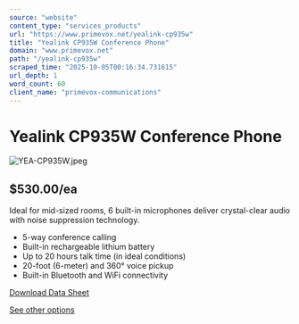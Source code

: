 ```yaml
---
source: "website"
content_type: "services_products"
url: "https://www.primevox.net/yealink-cp935w"
title: "Yealink CP935W Conference Phone"
domain: "www.primevox.net"
path: "/yealink-cp935w"
scraped_time: "2025-10-05T00:16:34.731615"
url_depth: 1
word_count: 60
client_name: "primevox-communications"
---
```


# Yealink CP935W Conference Phone

![YEA-CP935W.jpeg](https://static.wixstatic.com/media/d382db_3dfd4a41ce7a4b10ae9587e617251a8f~mv2.jpeg/v1/crop/x_0,y_139,w_1280,h_1003/fill/w_279,h_219,al_c,q_80,usm_0.66_1.00_0.01,enc_avif,quality_auto/YEA-CP935W.jpeg)

## $530.00/ea

Ideal for mid-sized rooms, 6 built-in microphones deliver crystal-clear audio with noise suppression technology.

*   5-way conference calling
*   Built-in rechargeable lithium battery
*   Up to 20 hours talk time (in ideal conditions)
*   20-foot (6-meter) and 360° voice pickup
*   Built-in Bluetooth and WiFi connectivity

[Download Data Sheet](https://www.primevox.net/_files/ugd/d382db_c597f4350cff464c894aa9fd50fe5a68.pdf)

[See other options](https://www.primevox.net/phones-and-accessories)